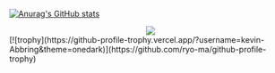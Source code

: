 [![Anurag's GitHub stats](https://github-readme-stats.vercel.app/api?username=kevin-Abbring&show_icons=true&theme=radical)](https://github.com/anuraghazra/github-readme-stats)
<div align="center"><img src="https://cdn.jsdelivr.net/gh/kevin-Abbring/kevin-Abbring/assets/github-contribution-grid-snake.svg" /></div>
[![trophy](https://github-profile-trophy.vercel.app/?username=kevin-Abbring&theme=onedark)](https://github.com/ryo-ma/github-profile-trophy)

<!--
**kevin-Abbring/kevin-Abbring** is a ✨ _special_ ✨ repository because its `README.md` (this file) appears on your GitHub profile.

Here are some ideas to get you started:

- 🔭 I’m currently working on ...
- 🌱 I’m currently learning ...
- 👯 I’m looking to collaborate on ...
- 🤔 I’m looking for help with ...
- 💬 Ask me about ...
- 📫 How to reach me: ...
- 😄 Pronouns: ...
- ⚡ Fun fact: ...
-->
